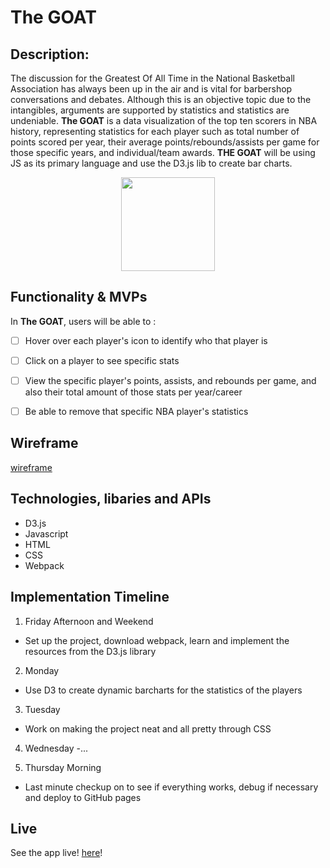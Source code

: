 # The GOAT

## Description: 

The discussion for the Greatest Of All Time in the National Basketball Association has always been up in the air and is vital for barbershop conversations and debates. Although this is an objective topic due to the intangibles, arguments are supported by statistics and statistics are undeniable. **The GOAT** is a data visualization of the top ten scorers in NBA history, representing statistics for each player such as total number of points scored per year, their average points/rebounds/assists per game for those specific years, and individual/team awards. 
**THE GOAT** will be using JS as its primary language and use the D3.js lib to create bar charts.

<p align="center">
  <img height="150" src="https://basketballforever.com/wp-content/uploads/2019/03/goat.jpg">
</p>

## Functionality & MVPs

In **The GOAT**, users will be able to :

- [ ] Hover over each player's icon to identify who that player is
- [ ] Click on a player to see specific stats
- [ ] View the specific player's points, assists, and rebounds per game, and also their total amount of those stats per year/career
- [ ] Be able to remove that specific NBA player's statistics


## Wireframe 

[wireframe](https://wireframe.cc/Xj7Nro)

## Technologies, libaries and APIs 

- D3.js
- Javascript
- HTML
- CSS
- Webpack


## Implementation Timeline

1. Friday Afternoon and Weekend
- Set up the project, download webpack, learn and implement the resources from the D3.js library

2. Monday
- Use D3 to create dynamic barcharts for the statistics of the players

3. Tuesday
- Work on making the project neat and all pretty through CSS 

4. Wednesday
-... 

5. Thursday Morning 
- Last minute checkup on to see if everything works, debug if necessary and deploy to GitHub pages





## Live 

See the app live! [here](https://dlee131.github.io/TheGOAT/)!




